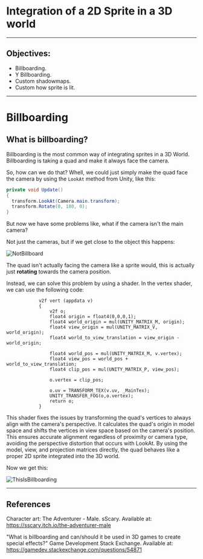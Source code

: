 # Integration of a 2D Sprite in a 3D world
---
## Objectives:
- Billboarding.
- Y Billboarding.
- Custom shadowmaps.
- Custom how sprite is lit.
---
# Billboarding
## What is billboarding?
Billboarding is the most common way of integrating sprites in a 3D World. Billboarding is taking a quad and make it always face the camera.

So, how can we do that? Whell, we could just simply make the quad face the camera by using the `LookAt` method from Unity, like this:

```csharp
private void Update()
{
  transform.LookAt(Camera.main.transform);
  transform.Rotate(0, 180, 0);
}
```
But now we have some problems like, what if the camera isn't the main camera?

Not just the cameras, but if we get close to the object this happens:

![NotBillboard](Images/notbillboard.png)

The quad isn't actually facing the camera like a sprite would, this is actually just **rotating** towards the camera position.

Instead, we can solve this problem by using a shader. In the vertex shader, we can use the following code:

```shader
            v2f vert (appdata v)
            {
                v2f o;
                float4 origin = float4(0,0,0,1);
                float4 world_origin = mul(UNITY_MATRIX_M, origin);
                float4 view_origin = mul(UNITY_MATRIX_V, world_origin);
                float4 world_to_view_translation = view_origin - world_origin;
                
                float4 world_pos = mul(UNITY_MATRIX_M, v.vertex);
                float4 view_pos = world_pos + world_to_view_translation;
                float4 clip_pos = mul(UNITY_MATRIX_P, view_pos);

                o.vertex = clip_pos;

                o.uv = TRANSFORM_TEX(v.uv, _MainTex);
                UNITY_TRANSFER_FOG(o,o.vertex);
                return o;
            }
```

This shader fixes the issues by transforming the quad's vertices to always align with the camera's perspective. It calculates the quad's origin in model space and shifts the vertices in view space based on the camera's position. This ensures accurate alignment regardless of proximity or camera type, avoiding the perspective distortion that occurs with LookAt. By using the model, view, and projection matrices directly, the quad behaves like a proper 2D sprite integrated into the 3D world.

Now we get this:

![ThisIsBillboarding](Images/thisisbillboarding.png)

---
## References

Character art: The Adventurer - Male. sScary. Available at: https://sscary.itch.io/the-adventurer-male

"What is billboarding and can/should it be used in 3D games to create special effects?" Game Development Stack Exchange. Available at: https://gamedev.stackexchange.com/questions/54871

